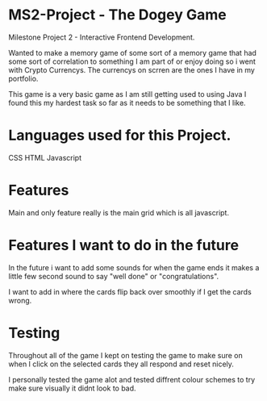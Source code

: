 # MS2-Project - The Dogey Game

Milestone Project 2 - Interactive Frontend Development.


Wanted to make a memory game of some sort of a memory game that had some sort of correlation to something I am part of or enjoy
doing so i went with Crypto Currencys. The currencys on scrren are the ones I have in my portfolio. 

This game is a very basic game as I am still getting used to using Java I found this my hardest task so far as it needs to be 
something that I like.

# Languages used for this Project.

CSS 
HTML
Javascript

# Features

Main and only feature really is the main grid which is all javascript.

# Features I want to do in the future

In the future i want to add some sounds for when the game ends it makes a little few second sound to say "well done" or "congratulations".

I want to add in where the cards flip back over smoothly if I get the cards wrong. 

# Testing 

Throughout all of the game I kept on testing the game to make sure on when I click on the selected cards they all respond 
and reset nicely.

I personally tested the game alot and tested diffrent colour schemes to try make sure visually it didnt look to bad. 


